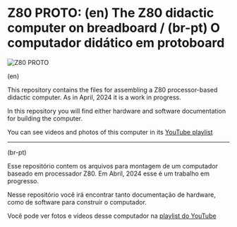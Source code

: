 # Z80 PROTO: (en) The Z80 didactic computer on breadboard / (br-pt) O computador didático em protoboard

![Z80 PROTO](/assets/Z80_PROTO_1.6.1.png)


(en)

This repository contains the files for assembling a Z80 processor-based didactic computer.
As in April, 2024 it is a work in progress.

In this repository you will find either hardware and software documentation for building the computer.

You can see videos and photos of this computer in its [YouTube playlist](https://www.youtube.com/playlist?list=PL03mfBX_FpVMWf8mnlIiYQl7pk0ofOGhl)


-------------------------------------------------------------------------------------------------------------
(br-pt)

Esse repositório contem os arquivos para montagem de um computador baseado em processador Z80.
Em Abril, 2024 esse é um trabalho em progresso.

Nesse repositório você irá encontrar tanto documentação de hardware, como de software para
construir o computador.

Você pode ver fotos e vídeos desse computador na [playlist do YouTube](https://www.youtube.com/playlist?list=PL03mfBX_FpVMWf8mnlIiYQl7pk0ofOGhl)

